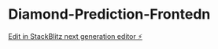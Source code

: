 # Diamond-Prediction-Frontedn

[Edit in StackBlitz next generation editor ⚡️](https://stackblitz.com/~/github.com/PritamFulari/Diamond-Prediction-Frontedn)